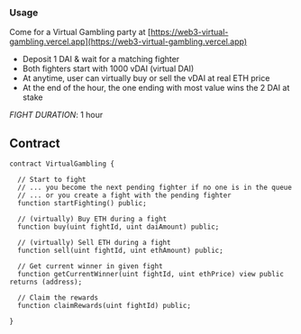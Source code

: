 ### Usage

Come for a Virtual Gambling party at [https://web3-virtual-gambling.vercel.app](https://web3-virtual-gambling.vercel.app)

- Deposit 1 DAI & wait for a matching fighter
- Both fighters start with 1000 vDAI (virtual DAI)
- At anytime, user can virtually buy or sell the vDAI at real ETH price
- At the end of the hour, the one ending with most value wins the 2 DAI at stake

*FIGHT DURATION*: 1 hour

## Contract

```solidity
contract VirtualGambling {

  // Start to fight
  // ... you become the next pending fighter if no one is in the queue
  // ... or you create a fight with the pending fighter
  function startFighting() public;

  // (virtually) Buy ETH during a fight
  function buy(uint fightId, uint daiAmount) public;

  // (virtually) Sell ETH during a fight
  function sell(uint fightId, uint ethAmount) public;

  // Get current winner in given fight
  function getCurrentWinner(uint fightId, uint ethPrice) view public returns (address);

  // Claim the rewards
  function claimRewards(uint fightId) public;

}

```